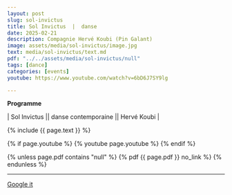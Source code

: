 ```yaml
---
layout: post
slug: sol-invictus
title: Sol Invictus  |  danse
date: 2025-02-21
description: Compagnie Hervé Koubi (Pin Galant)
image: assets/media/sol-invictus/image.jpg
text: media/sol-invictus/text.md
pdf: "../../assets/media/sol-invictus/null"
tags: [dance]
categories: [events]
youtube: https://www.youtube.com/watch?v=6bD6J7SY9lg

---
```


**Programme** | Sol Invictus || danse contemporaine || Hervé Koubi |

{% include  {{ page.text }} %}

{% if page.youtube %}
  {% youtube page.youtube %}
{% endif %}

{% unless page.pdf contains "null" %}
  {% pdf {{ page.pdf }} no_link %}
{% endunless %}

---

<div>
    <p style="text-align: left;"> <a href="https://www.google.com/search?q=Sol+Invictus+danse+Compagnie+Hervé+Koubi+(Pin+Galant)+2025-02-21" target="_blank">Google it</a> </p>
</div>

